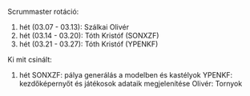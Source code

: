 Scrummaster rotáció:
1. hét (03.07 - 03.13): Szálkai Olivér
2. hét (03.14 - 03.20): Tóth Kristóf (SONXZF)
3. hét (03.21 - 03.27): Tóth Kristóf (YPENKF)

Ki mit csinált:
1. hét
    SONXZF: pálya generálás a modelben és kastélyok
    YPENKF: kezdőképernyőt és játékosok adataik megjelenítése
    Olivér: Tornyok
